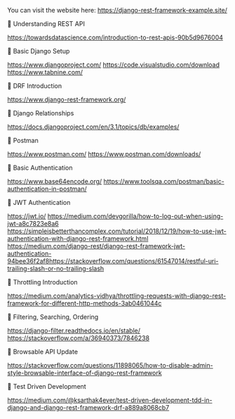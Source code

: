 You can visit the website here: https://django-rest-framework-example.site/

🎥 Understanding REST API

https://towardsdatascience.com/introduction-to-rest-apis-90b5d9676004

🎥 Basic Django Setup

https://www.djangoproject.com/
https://code.visualstudio.com/download
https://www.tabnine.com/

🎥 DRF Introduction

https://www.django-rest-framework.org/

🎥 Django Relationships

https://docs.djangoproject.com/en/3.1/topics/db/examples/

🎥 Postman

https://www.postman.com/
https://www.postman.com/downloads/

🎥 Basic Authentication

https://www.base64encode.org/
https://www.toolsqa.com/postman/basic-authentication-in-postman/

🎥 JWT Authentication

https://jwt.io/
https://medium.com/devgorilla/how-to-log-out-when-using-jwt-a8c7823e8a6
https://simpleisbetterthancomplex.com/tutorial/2018/12/19/how-to-use-jwt-authentication-with-django-rest-framework.html
https://medium.com/django-rest/django-rest-framework-jwt-authentication-94bee36f2af8https://stackoverflow.com/questions/61547014/restful-uri-trailing-slash-or-no-trailing-slash

🎥 Throttling Introduction

https://medium.com/analytics-vidhya/throttling-requests-with-django-rest-framework-for-different-http-methods-3ab0461044c

🎥 Filtering, Searching, Ordering

https://django-filter.readthedocs.io/en/stable/
https://stackoverflow.com/a/36940373/7846238

🎥 Browsable API Update

https://stackoverflow.com/questions/11898065/how-to-disable-admin-style-browsable-interface-of-django-rest-framework

🎥 Test Driven Development

https://medium.com/@ksarthak4ever/test-driven-development-tdd-in-django-and-django-rest-framework-drf-a889a8068cb7
